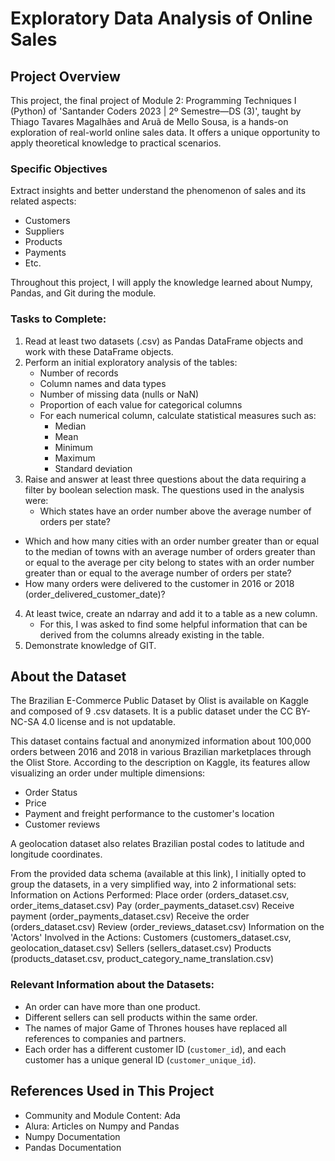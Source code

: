 # Exploratory Data Analysis of Online Sales

## Project Overview
This project, the final project of Module 2: Programming Techniques I (Python) of 'Santander Coders 2023 | 2º Semestre—DS (3)', taught by Thiago Tavares Magalhães and Aruã de Mello Sousa, is a hands-on exploration of real-world online sales data. It offers a unique opportunity to apply theoretical knowledge to practical scenarios.

### Specific Objectives
Extract insights and better understand the phenomenon of sales and its related aspects:
- Customers
- Suppliers
- Products
- Payments
- Etc.

Throughout this project, I will apply the knowledge learned about Numpy, Pandas, and Git during the module.

### Tasks to Complete:
1. Read at least two datasets (.csv) as Pandas DataFrame objects and work with these DataFrame objects.
2. Perform an initial exploratory analysis of the tables:
   - Number of records
   - Column names and data types
   - Number of missing data (nulls or NaN)
   - Proportion of each value for categorical columns
   - For each numerical column, calculate statistical measures such as:
     - Median
     - Mean
     - Minimum
     - Maximum
     - Standard deviation
3. Raise and answer at least three questions about the data requiring a filter by boolean selection mask. The questions used in the analysis were:
   - Which states have an order number above the average number of orders per state?
- Which and how many cities with an order number greater than or equal to the median of towns with an average number of orders greater than or equal to the average per city belong to states with an order number greater than or equal to the average number of orders per state?
- How many orders were delivered to the customer in 2016 or 2018 (order_delivered_customer_date)?
4. At least twice, create an ndarray and add it to a table as a new column.
   - For this, I was asked to find some helpful information that can be derived from the columns already existing in the table.
5. Demonstrate knowledge of GIT.

## About the Dataset

The Brazilian E-Commerce Public Dataset by Olist is available on Kaggle and composed of 9 .csv datasets. It is a public dataset under the CC BY-NC-SA 4.0 license and is not updatable.

This dataset contains factual and anonymized information about 100,000 orders between 2016 and 2018 in various Brazilian marketplaces through the Olist Store. According to the description on Kaggle, its features allow visualizing an order under multiple dimensions:
- Order Status
- Price
- Payment and freight performance to the customer's location
- Customer reviews

A geolocation dataset also relates Brazilian postal codes to latitude and longitude coordinates.

From the provided data schema (available at this link), I initially opted to group the datasets, in a very simplified way, into 2 informational sets:
Information on Actions Performed:
Place order (orders_dataset.csv, order_items_dataset.csv)
Pay (order_payments_dataset.csv)
Receive payment (order_payments_dataset.csv)
Receive the order (orders_dataset.csv)
Review (order_reviews_dataset.csv)
Information on the 'Actors' Involved in the Actions:
Customers (customers_dataset.csv, geolocation_dataset.csv)
Sellers (sellers_dataset.csv)
Products (products_dataset.csv, product_category_name_translation.csv)

### Relevant Information about the Datasets:
- An order can have more than one product.
- Different sellers can sell products within the same order.
- The names of major Game of Thrones houses have replaced all references to companies and partners.
- Each order has a different customer ID (`customer_id`), and each customer has a unique general ID (`customer_unique_id`).

## References Used in This Project
- Community and Module Content: Ada
- Alura: Articles on Numpy and Pandas
- Numpy Documentation
- Pandas Documentation
